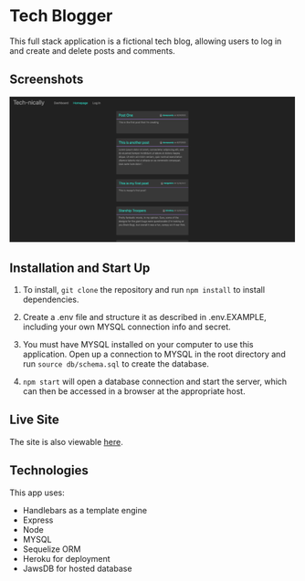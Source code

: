 # Tech Blogger

This full stack application is a fictional tech blog, allowing users to log in and create and delete posts and comments.

## Screenshots

<img src= "./public/assets/img/site-screenshot.png" width="500px"/>

## Installation and Start Up

1. To install, `git clone` the repository and run `npm install` to install dependencies.

2. Create a .env file and structure it as described in .env.EXAMPLE, including your own MYSQL connection info and secret.

3. You must have MYSQL installed on your computer to use this application. Open up a connection to MYSQL in the root directory and run `source db/schema.sql` to create the database.

4. `npm start` will open a database connection and start the server, which can then be accessed in a browser at the appropriate host.

## Live Site

The site is also viewable [here](https://tech-nically.herokuapp.com/).

## Technologies

This app uses:

- Handlebars as a template engine
- Express
- Node
- MYSQL
- Sequelize ORM
- Heroku for deployment
- JawsDB for hosted database
